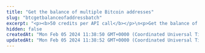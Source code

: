 ```yaml
---
title: "Get the balance of multiple Bitcoin addresses"
slug: "btcgetbalanceofaddressbatch"
excerpt: "<p><b>50 credits per API call</b></p>\n<p>Get the balance of multiple Bitcoin addresses, up to 30.</p>\n<p>The API returns the balance only if the address has up to 50,000 UTXOs (Unspent Transaction Outputs). For an address with more than 50,000 UTXOs, the API returns an error with the <code>403</code> response code.</p>"
hidden: false
createdAt: "Mon Feb 05 2024 11:38:50 GMT+0000 (Coordinated Universal Time)"
updatedAt: "Mon Feb 05 2024 11:38:52 GMT+0000 (Coordinated Universal Time)"
---
```

